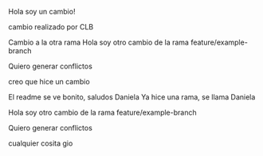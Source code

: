 Hola soy un cambio!

cambio realizado por CLB

Cambio a la otra rama
Hola soy otro cambio de la rama feature/example-branch

Quiero generar conflictos 

creo que hice un cambio


El readme se ve bonito, saludos Daniela
Ya hice una rama, se llama Daniela

Hola soy otro cambio de la rama feature/example-branch

Quiero generar conflictos 

cualquier cosita gio 

